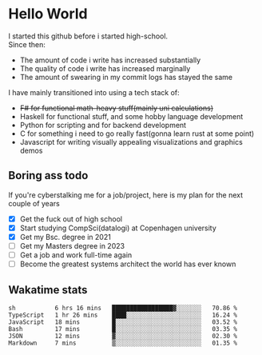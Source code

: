 # Hello World

I started this github before i started high-school.  
Since then:
- The amount of code i write has increased substantially
- The quality of code i write has increased marginally
- The amount of swearing in my commit logs has stayed the same

I have mainly transitioned into using a tech stack of:
- ~~F# for functional math-heavy stuff(mainly uni calculations)~~
- Haskell for functional stuff, and some hobby language development
- Python for scripting and for backend development
- C for something i need to go really fast(gonna learn rust at some point)
- Javascript for writing visually appealing visualizations and graphics demos

## Boring ass todo
If you're cyberstalking me for a job/project, here is my plan for the next couple of years
- [x] Get the fuck out of high school
- [x] Start studying CompSci(datalogi) at Copenhagen university
- [x] Get my Bsc. degree in 2021
- [ ] Get my Masters degree in 2023
- [ ] Get a job and work full-time again
- [ ] Become the greatest systems architect the world has ever known

## Wakatime stats
<!--START_SECTION:waka-->

```text
sh           6 hrs 16 mins   █████████████████▓░░░░░░░   70.86 %
TypeScript   1 hr 26 mins    ████░░░░░░░░░░░░░░░░░░░░░   16.24 %
JavaScript   18 mins         █░░░░░░░░░░░░░░░░░░░░░░░░   03.52 %
Bash         17 mins         █░░░░░░░░░░░░░░░░░░░░░░░░   03.35 %
JSON         12 mins         ▓░░░░░░░░░░░░░░░░░░░░░░░░   02.30 %
Markdown     7 mins          ▒░░░░░░░░░░░░░░░░░░░░░░░░   01.35 %
```

<!--END_SECTION:waka-->
